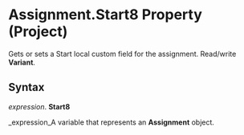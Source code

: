 
# Assignment.Start8 Property (Project)

Gets or sets a Start local custom field for the assignment. Read/write  **Variant**.


## Syntax

 _expression_. **Start8**

 _expression_A variable that represents an  **Assignment** object.

